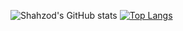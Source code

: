 ![Shahzod's GitHub stats](https://github-readme-stats.vercel.app/api?username=Shahzod222&show_icons=true&theme=material-palenight)
[![Top Langs](https://github-readme-stats.vercel.app/api/top-langs/?username=Shahzod222&layout=compact&theme=material-palenight)](https://github.com/anuraghazra/github-readme-stats)
